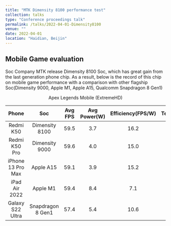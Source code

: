 ```yaml
---
title: "MTK Dimensity 8100 performance test"
collection: talks
type: "Conference proceedings talk"
permalink: /talks/2022-04-01-Dimensity8100
venue: ""
date: 2022-04-01
location: "Haidian, Beijin"
---
```

## Mobile Game evaluation 
Soc Company MTK release Dimensity 8100 Soc, which has great gain from the last generation phone chip. As a result, below is the record of this chip on mobile game performance with a comparison with other flagship Soc(Dimensity 9000, Apple M1, Apple A15, Qualcomm Snapdragon 8 Gen1)

<center>Apex Legends Mobile (ExtremeHD)</center>

|       Phone       |        Soc        | Avg FPS | Avg Power(W) | Efficiency(FPS/W) | Temp(^o^C) |
| :---------------: | :---------------: | :-----: | :----------: | :---------------: | :--------: |
|     Redmi K50     |  Dimensity 8100   |  59.5   |     3.7      |       16.2        |    39.0    |
|   Redmi K50 Pro   |  Dimensity 9000   |  59.6   |     4.0      |       15.0        |    39.6    |
| iPhone 13 Pro Max |     Apple A15     |  59.1   |     3.9      |       15.2        |    45.1    |
|   iPad Air 2022   |     Apple M1      |  59.4   |     8.4      |        7.1        |    44.2    |
| Galaxy S22 Ultra  | Snapdragon 8 Gen1 |  57.4   |     5.4      |       10.6        |    44.8    |
